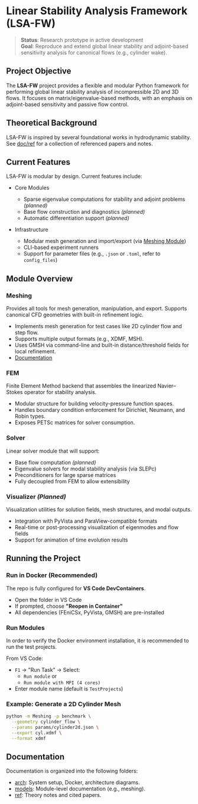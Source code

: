 # Linear Stability Analysis Framework (LSA-FW)

> **Status**: Research prototype in active development  
> **Goal**: Reproduce and extend global linear stability and adjoint-based sensitivity analysis for canonical flows (e.g., cylinder wake).

## Project Objective

The **LSA-FW** project provides a flexible and modular Python framework for performing global linear stability analysis of incompressible 2D and 3D flows.
It focuses on matrix/eigenvalue-based methods, with an emphasis on adjoint-based sensitivity and passive flow control.

## Theoretical Background

LSA-FW is inspired by several foundational works in hydrodynamic stability.
See [doc/ref](doc/ref/) for a collection of referenced papers and notes.

## Current Features

LSA-FW is modular by design.
Current features include:

- Core Modules
  - Sparse eigenvalue computations for stability and adjoint problems *(planned)*
  - Base flow construction and diagnostics *(planned)*
  - Automatic differentiation support *(planned)*

- Infrastructure
  - Modular mesh generation and import/export (via [Meshing Module](doc/models/meshing.md))
  - CLI-based experiment runners
  - Support for parameter files (e.g., `.json` or `.toml`, refer to `config_files`)

## Module Overview

### Meshing

Provides all tools for mesh generation, manipulation, and export.
Supports canonical CFD geometries with built-in refinement logic.

- Implements mesh generation for test cases like 2D cylinder flow and step flow.
- Supports multiple output formats (e.g., XDMF, MSH).
- Uses GMSH via command-line and built-in distance/threshold fields for local refinement.
- [Documentation](doc/models/meshing.md)

### FEM

Finite Element Method backend that assembles the linearized Navier–Stokes operator for stability analysis.

- Modular structure for building velocity-pressure function spaces.
- Handles boundary condition enforcement for Dirichlet, Neumann, and Robin types.
- Exposes PETSc matrices for solver consumption.

### Solver 

Linear solver module that will support:

- Base flow computation *(planned)*
- Eigenvalue solvers for modal stability analysis (via SLEPc)
- Preconditioners for large sparse matrices
- Fully decoupled from FEM to allow extensibility

### Visualizer *(Planned)*

Visualization utilities for solution fields, mesh structures, and modal outputs.

- Integration with PyVista and ParaView-compatible formats
- Real-time or post-processing visualization of eigenmodes and flow fields
- Support for animation of time evolution results

## Running the Project

### Run in Docker (Recommended)

The repo is fully configured for **VS Code DevContainers**.

- Open the folder in VS Code
- If prompted, choose **"Reopen in Container"**
- All dependencies (FEniCSx, PyVista, GMSH) are pre-installed

### Run Modules

In order to verify the Docker environment installation, it is recommended to run the test projects.

From VS Code:

- `F1` → "Run Task" → Select:
  - `Run module` or
  - `Run module with MPI (4 cores)`
- Enter module name (default is `TestProjects`)

### Example: Generate a 2D Cylinder Mesh

```bash
python -m Meshing -p benchmark \
  --geometry cylinder_flow \
  --params params/cylinder2d.json \
  --export cyl.xdmf \
  --format xdmf
```

## Documentation

Documentation is organized into the following folders:

- [arch](./doc/arch/_index.md): System setup, Docker, architecture diagrams.
- [models](./doc/models/_index.md): Module-level documentation (e.g., meshing).
- [ref](./doc/ref/): Theory notes and cited papers.
